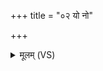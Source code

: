 +++
title = "०२ यो नो"

+++
<details><summary>मूलम् (VS)</summary>

यो नो॑ दि॒प्सददि॑प्सतो॒ दिप्स॑तो॒ यश्च॒ दिप्स॑ति।  
वै॑श्वान॒रस्य॒ दंष्ट्र॑योर॒ग्नेरपि॑ दधामि॒ तम् ॥
</details>